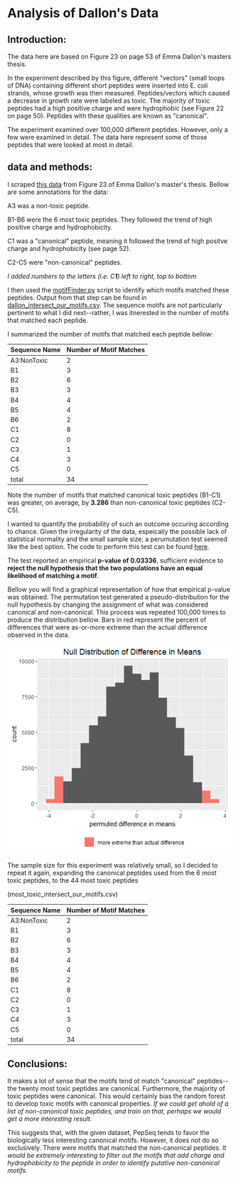 
# Analysis of Dallon's Data
## Introduction:

The data here are based on Figure 23 on page 53 of Emma Dallon's masters thesis.

In the experiment described by this figure, different "vectors" (small loops of DNA) containing different short peptides were inserted into E. coli strands, whose growth was then measured. Peptides/vectors which caused a decrease in growth rate were labeled as toxic. The majority of toxic peptides had a high positive charge and were hydrophobic (see Figure 22 on page 50). Peptides with these qualities are known as "canonical".

The experiment examined over 100,000 different peptides. However, only a few were examined in detail. The data here represent some of those peptides that were looked at most in detail.

## data and methods:

I scraped [this data](../biological_significance/dallons_peptides.csv) from Figure 23 of Emma Dallon's master's thesis. Bellow are some annotations for the data:

A3 was a non-toxic peptide.

B1-B6 were the 6 most toxic peptides. They followed the trend of high positive charge and hydrophobicity.

C1 was a "canonical" peptide, meaning it followed the trend of high positve charge and hydrophobicity (see page 52).

C2-C5 were "non-canonical" peptides.

*I added numbers to the letters (i.e. C**1**) left to right, top to bottom*

I then used the [motifFinder.py](../biological_significance/motifFinder.py) script to identify which motifs matched these peptides. Output from that step can be found in [dallon_intersect_our_motifs.csv](dallon_intersect_our_motifs.csv). The sequence motifs are not particularly pertinent to what I did next--rather, I was itnerested in the number of motifs that matched each peptide. 

I summarized the number of motifs that matched each peptide bellow:

| Sequence Name | Number of Motif Matches |
| ---- | ---- |
| A3:NonToxic   | 2                       |
| B1            | 3                       |
| B2            | 6                       |
| B3            | 3                       |
| B4            | 4                       |
| B5            | 4                       |
| B6            | 2                       |
| C1            | 8                       |
| C2            | 0                       |
| C3            | 1                       |
| C4            | 3                       |
| C5            | 0                       |
| total         | 34                      |

Note the number of motifs that matched canonical toxic peptides (B1-C1) was greater, on average, by **3.286** than non-canonical toxic peptides (C2-C5).

I wanted to quantify the probability of such an outcome occuring according to chance. Given the irregularity of the data, espeically the possible lack of statistical normality and the small sample size, a perumutation test seemed like the best option. The code to perform this test can be found [here](../biological_significance/permutationTest.R).

The test reported an empirical **p-value of 0.03336**, sufficient evidence to **reject the null hypothesis that the two populations have an equal likelihood of matching a motif**.

Bellow you will find a graphical representation of how that empirical p-value was obtained. The permutation test generated a pseudo-distribution for the null hypothesis by changing the assignment of what was considered canonical and non-canonical. This process was repeated 100,000 times to produce the distribution bellow. Bars in red represent the percent of differences that were as-or-more extreme than the actual difference observed in the data.

![alt text](https://github.com/tjense25/pep-seq-pipeline/blob/master/biological_significance/NullDistribution_CanonicalAndNot.png "Permutation Test Null Distribution")

The sample size for this experiment was relatively small, so I decided to repeat it again, expanding the canonical peptides used from the 6 most toxic peptides, to the 44 most toxic peptides

(most_toxic_intersect_our_motifs.csv)

| Sequence Name | Number of Motif Matches |
| ---- | ---- |
| A3:NonToxic   | 2                       |
| B1            | 3                       |
| B2            | 6                       |
| B3            | 3                       |
| B4            | 4                       |
| B5            | 4                       |
| B6            | 2                       |
| C1            | 8                       |
| C2            | 0                       |
| C3            | 1                       |
| C4            | 3                       |
| C5            | 0                       |
| total         | 34                      |

## Conclusions:

It makes a lot of sense that the motifs tend ot match "canonical" peptides--the twenty most toxic peptides are canonical. Furthermore, the majority of toxic peptides were canonical. This would certainly bias the random forest to develop toxic motifs with canonical properties. *If we could get ahold of a list of non-canonical toxic peptides, and train on that, perhaps we would get a more interesting result.*

This suggests that, with the given dataset, PepSeq tends to favor the biologically less interesting canonical motifs. However, it does not do so exclusively. There were motifs that matched the non-canonical peptides. *It would be extremely interesting to filter out the motifs that add charge and hydrophobicity to the peptide in order to identify putative non-canonical motifs.* 


